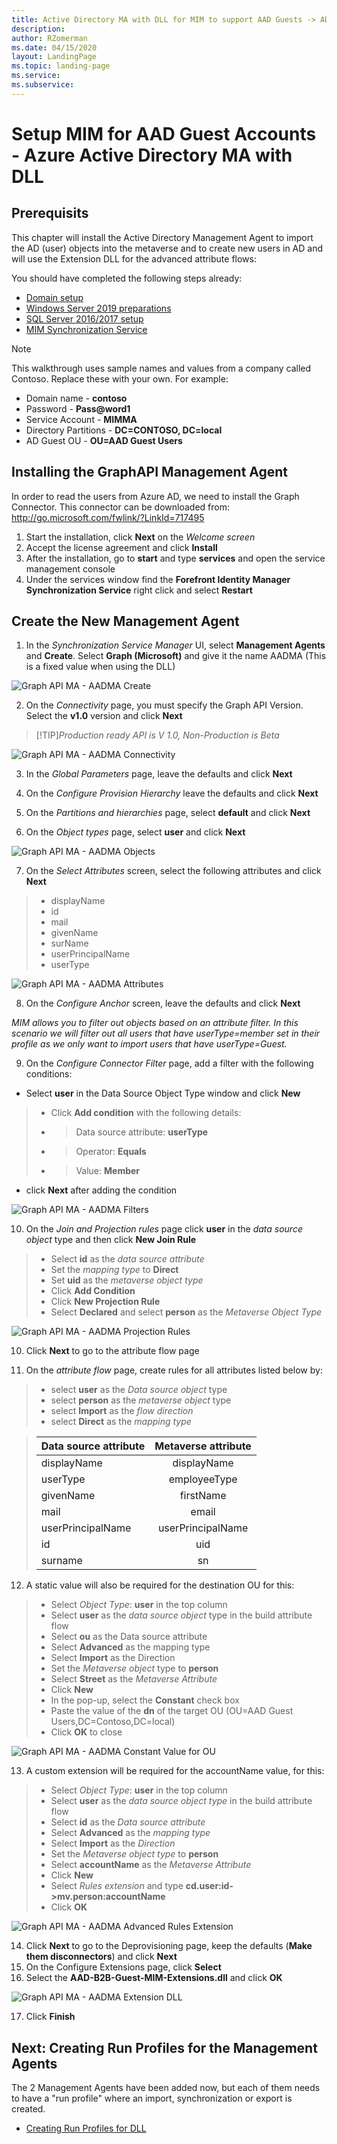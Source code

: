 ```yaml
---
title: Active Directory MA with DLL for MIM to support AAD Guests -> AD
description: 
author: RZomerman
ms.date: 04/15/2020
layout: LandingPage
ms.topic: landing-page
ms.service: 
ms.subservice:
---
```


# Setup MIM for AAD Guest Accounts - Azure Active Directory MA with DLL

## Prerequisits
This chapter will install the Active Directory Management Agent to import the AD (user) objects into the metaverse and to create new users in AD and will use the Extension DLL for the advanced attribute flows:

You should have completed the following steps already:

- [Domain setup](preparedomain.md)
- [Windows Server 2019 preparations](prepare-server-ws-2019.md)
- [SQL Server 2016/2017 setup](install-SQL-server.md)
- [MIM Synchronization Service](install-mim-sync-service.md)

> [!NOTE]
> This walkthrough uses sample names and values from a company called Contoso. Replace these with your own. For example:
> - Domain name - **contoso**
> - Password - **Pass@word1**
> - Service Account - **MIMMA**
> - Directory Partitions - **DC=CONTOSO, DC=local**
> - AD Guest OU - **OU=AAD Guest Users**

## Installing the GraphAPI Management Agent
In order to read the users from Azure AD, we need to install the Graph Connector. This connector can be downloaded from: http://go.microsoft.com/fwlink/?LinkId=717495
1. Start the installation, click **Next** on the _Welcome screen_ 
2. Accept the license agreement and click **Install** 
3. After the installation, go to **start** and type **services** and open the service management console 
4. Under the services window find the **Forefront Identity Manager Synchronization Service** right click and select **Restart** 

## Create the New Management Agent 
1. In the _Synchronization Service Manager_ UI, select **Management Agents** and **Create**. Select **Graph (Microsoft)** and give it the name AADMA (This is a fixed value when using the DLL) 

![Graph API MA - AADMA Create](./images/1.AADMACreate.png)

2. On the _Connectivity_ page, you must specify the Graph API Version. Select the **v1.0** version and click **Next**

> [!TIP]_Production ready API is V 1.0, Non-Production is Beta_

![Graph API MA - AADMA Connectivity](./images/2.AADMAConnectivity.png)

3. In the _Global Parameters_ page, leave the defaults and click **Next**

4.	On the _Configure Provision Hierarchy_ leave the defaults and click **Next**

5. On the _Partitions and hierarchies_ page, select **default** and click **Next** 

6. On the _Object types_ page, select **user** and click **Next**

![Graph API MA - AADMA Objects](./images/6.AADMAObjectTypes.png)

7. On the _Select Attributes_ screen, select the following attributes and click **Next**

> - displayName
> - id
> - mail
> - givenName
> - surName
> - userPrincipalName
> - userType

![Graph API MA - AADMA Attributes](./images/7.AADMAAttributes.png)

8. On the _Configure Anchor_ screen, leave the defaults and click **Next**

_MIM allows you to filter out objects based on an attribute filter. In this scenario we will filter out all users that have userType=member set in their profile as we only want to import users that have userType=Guest._

9. On the _Configure Connector Filter_ page, add a filter with the following conditions:
- Select **user** in the Data Source Object Type window and click **New**
> - Click **Add condition** with the following details:
> - > Data source attribute: **userType**
> - > Operator: **Equals**
> - > Value: **Member**
- click **Next** after adding the condition  

![Graph API MA - AADMA Filters](./images/9.AADMAFilters.png)

10.	On the _Join and Projection rules_ page click **user** in the _data source object_ type and then click **New Join Rule**
> - Select **id** as the _data source attribute_
> - Set the _mapping type_ to **Direct**
> - Set **uid** as the _metaverse object type_
> - Click **Add Condition**
> - Click **New Projection Rule**
> - Select **Declared** and select **person** as the _Metaverse Object Type_

![Graph API MA - AADMA Projection Rules](./images/1.GraphAPIDLLProjection.png)

10.	Click **Next** to go to the attribute flow page

11.	On the _attribute flow_ page, create rules for all attributes listed below by:
> - select **user** as the _Data source object_ type
> - select **person** as the _metaverse object_ type
> - select **Import** as the _flow direction_
> - select **Direct** as the _mapping type_

> |Data source attribute | Metaverse attribute |
> |----------------------|:--------------------:
> |displayName | displayName |
> |userType | employeeType |
> |givenName | firstName |
> |mail | email |
> |userPrincipalName | userPrincipalName |
> |id | uid |
> |surname | sn |

12.	A static value will also be required for the destination OU for this: 
> - Select _Object Type_: **user** in the top column
> - Select **user** as the _data source object_ type in the build attribute flow
> - Select **ou** as the Data source attribute
> - Select **Advanced** as the mapping type
> - Select **Import** as the Direction
> - Set the _Metaverse object_ type to **person**
> - Select **Street** as the _Metaverse Attribute_
> - Click **New**
> - In the pop-up, select the **Constant** check box
> - Paste the value of the **dn** of the target OU (OU=AAD Guest Users,DC=Contoso,DC=local)
> - Click **OK** to close

![Graph API MA - AADMA Constant Value for OU](./images/2.GraphAPIDLLOUConstantValue.png)

13.	A custom extension will be required for the accountName value, for this:
> - Select _Object Type_: **user** in the top column
> - Select **user** as the _data source object type_ in the build attribute flow
> - Select **id** as the _Data source attribute_
> - Select **Advanced** as the _mapping type_
> - Select **Import** as the _Direction_
> - Set the _Metaverse object type_ to **person**
> - Select **accountName** as the _Metaverse Attribute_
> - Click **New**
> - Select _Rules extension_ and type **cd.user:id->mv.person:accountName**
> - Click **OK**

![Graph API MA - AADMA Advanced Rules Extension](./images/3.GraphAPIDLLAdvancedRulesExtension.png)

14.	Click **Next** to go to the Deprovisioning page, keep the defaults (**Make them disconnectors**) and click **Next**
15.	On the Configure Extensions page, click **Select**
16.	Select the **AAD-B2B-Guest-MIM-Extensions.dll** and click **OK**

![Graph API MA - AADMA Extension DLL](./images/4.GraphAPIDLLConfigureExtensions.png)

17.	Click **Finish**

## Next: Creating Run Profiles for the Management Agents
The 2 Management Agents have been added now, but each of them needs to have a "run profile" where an import, synchronization or export is created.
- [Creating Run Profiles for DLL](configuring-MA-runprofiles-dll.md)

